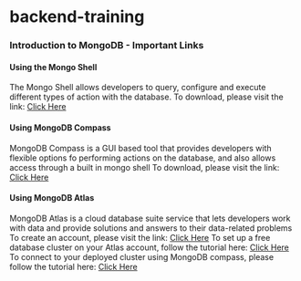 # backend-training
<body>
    <h3>Introduction to MongoDB - Important Links</h3>
    <div>
      <h4>Using the Mongo Shell</h4>
      <span
        >The Mongo Shell allows developers to query, configure and execute
        different types of action with the database.</span
      >
      <span
        >To download, please visit the link:
        <a href="https://www.mongodb.com/try/download/shell">Click Here</a>
      </span>
    </div>
    <div>
      <h4>Using MongoDB Compass</h4>
      <span
        >MongoDB Compass is a GUI based tool that provides developers with
        flexible options fo performing actions on the database, and also allows
        access through a built in mongo shell</span
      >
      <span
        >To download, please visit the link:
        <a href="https://www.mongodb.com/try/download/compass"
          >Click Here</a
        ></span
      >
    </div>
    <div>
      <h4>Using MongoDB Atlas</h4>
      <span
        >MongoDB Atlas is a cloud database suite service that lets developers
        work with data and provide solutions and answers to their data-related
        problems</span
      >
      <span
        >To create an account, please visit the link:
        <a href="https://www.mongodb.com/atlas/database">Click Here</a></span
      >
      <span
        >To set up a free database cluster on your Atlas account, follow the
        tutorial here:
        <a href="https://www.makeuseof.com/mongodb-cluster-cloud-free-setup/"
          >Click Here</a
        ></span
      >
      <span
        >To connect to your deployed cluster using MongoDB compass, please
        follow the tutorial here:
        <a href="https://www.mongodb.com/docs/atlas/compass-connection/"
          >Click Here</a
        ></span
      >
    </div>
  </body>
